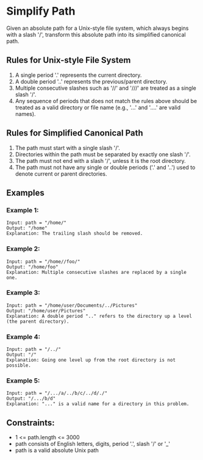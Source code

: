 # Simplify Path

Given an absolute path for a Unix-style file system, which always begins with a slash '/', transform this absolute path into its simplified canonical path.

## Rules for Unix-style File System

1. A single period '.' represents the current directory.
2. A double period '..' represents the previous/parent directory.
3. Multiple consecutive slashes such as '//' and '///' are treated as a single slash '/'.
4. Any sequence of periods that does not match the rules above should be treated as a valid directory or file name (e.g., '...' and '....' are valid names).

## Rules for Simplified Canonical Path

1. The path must start with a single slash '/'.
2. Directories within the path must be separated by exactly one slash '/'.
3. The path must not end with a slash '/', unless it is the root directory.
4. The path must not have any single or double periods ('.' and '..') used to denote current or parent directories.

## Examples

### Example 1:
```
Input: path = "/home/"
Output: "/home"
Explanation: The trailing slash should be removed.
```

### Example 2:
```
Input: path = "/home//foo/"
Output: "/home/foo"
Explanation: Multiple consecutive slashes are replaced by a single one.
```

### Example 3:
```
Input: path = "/home/user/Documents/../Pictures"
Output: "/home/user/Pictures"
Explanation: A double period ".." refers to the directory up a level (the parent directory).
```

### Example 4:
```
Input: path = "/../"
Output: "/"
Explanation: Going one level up from the root directory is not possible.
```

### Example 5:
```
Input: path = "/.../a/../b/c/../d/./"
Output: "/.../b/d"
Explanation: "..." is a valid name for a directory in this problem.
```

## Constraints:
- 1 <= path.length <= 3000
- path consists of English letters, digits, period '.', slash '/' or '_'
- path is a valid absolute Unix path 